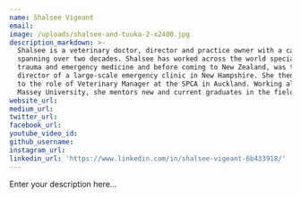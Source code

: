 ```yaml
---
name: Shalsee Vigeant
email:
image: /uploads/shalsee-and-tuuka-2-x2400.jpg
description_markdown: >-
  Shalsee is a veterinary doctor, director and practice owner with a career
  spanning over two decades. Shalsee has worked across the world specialising in
  trauma and emergency medicine and before coming to New Zealand, was the
  director of a large-scale emergency clinic in New Hampshire. She then went on
  to the role of Veterinary Manager at the SPCA in Auckland. Working alongside
  Massey University, she mentors new and current graduates in the field.
website_url:
medium_url:
twitter_url:
facebook_url:
youtube_video_id:
github_username:
instagram_url:
linkedin_url: 'https://www.linkedin.com/in/shalsee-vigeant-6b433918/'
---
```


Enter your description here...
